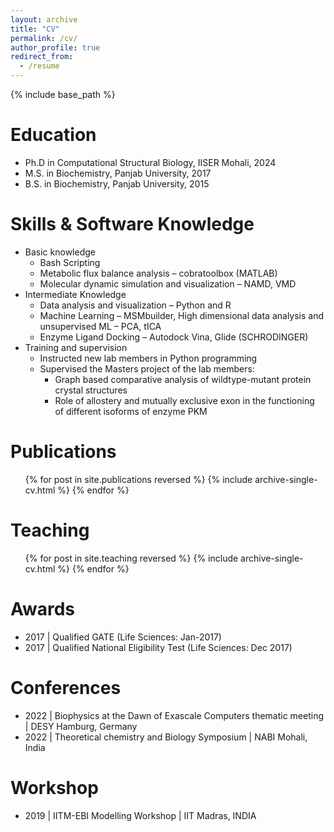 ```yaml
---
layout: archive
title: "CV"
permalink: /cv/
author_profile: true
redirect_from:
  - /resume
---
```


{% include base_path %}

Education
======
* Ph.D in Computational Structural Biology, IISER Mohali, 2024
* M.S. in Biochemistry, Panjab University, 2017
* B.S. in Biochemistry, Panjab University, 2015

Skills & Software Knowledge
======
* Basic knowledge
  * Bash Scripting
  * Metabolic flux balance analysis – cobratoolbox (MATLAB)
  * Molecular dynamic simulation and visualization – NAMD, VMD
* Intermediate Knowledge
  * Data analysis and visualization – Python and R
  * Machine Learning – MSMbuilder, High dimensional data analysis and unsupervised ML – PCA, tICA
  * Enzyme Ligand Docking – Autodock Vina, Glide (SCHRODINGER)
* Training and supervision
  * Instructed new lab members in Python programming
  * Supervised the Masters project of the lab members:
    * Graph based comparative analysis of wildtype-mutant protein crystal structures
    * Role of allostery and mutually exclusive exon in the functioning of different isoforms of enzyme PKM

Publications
======
  <ul>{% for post in site.publications reversed %}
    {% include archive-single-cv.html %}
  {% endfor %}</ul>
  
Teaching
======
  <ul>{% for post in site.teaching reversed %}
    {% include archive-single-cv.html %}
  {% endfor %}</ul>

Awards
======
* 2017 | Qualified GATE (Life Sciences: Jan-2017)
* 2017 | Qualified National Eligibility Test (Life Sciences: Dec 2017)

Conferences
======
* 2022 | Biophysics at the Dawn of Exascale Computers thematic meeting | DESY Hamburg, Germany
* 2022 | Theoretical chemistry and Biology Symposium | NABI Mohali, India

Workshop
======
* 2019 | IITM-EBI Modelling Workshop | IIT Madras, INDIA
